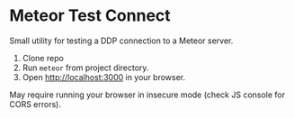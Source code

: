 # Meteor Test Connect
Small utility for testing a DDP connection to a Meteor server.

1. Clone repo
2. Run `meteor` from project directory.
3. Open [http://localhost:3000](http://localhost:3000) in your browser.

May require running your browser in insecure mode (check JS console for CORS errors).